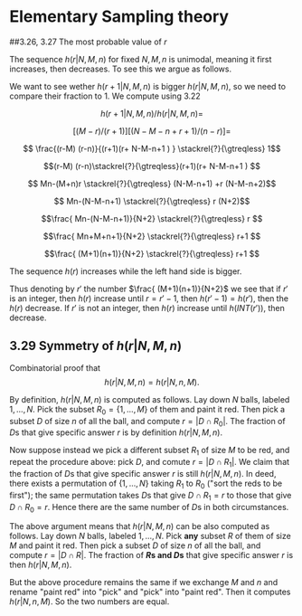 # Elementary Sampling theory


##3.26, 3.27  The most probable value of $r$

The sequence $h(r|N, M, n)$ for fixed $N, M, n$ is unimodal, meaning it first increases, then decreases. To see this we argue as follows.

We want to see wether $h(r+1|N, M, n)$ is bigger $h(r|N, M, n)$, so we need to compare their fraction to $1$.  We compute using 3.22

$$h(r+1|N, M, n)/h(r|N, M, n)=$$

$$ [(M-r) /(r+1)]  [(N-M - n+ r+1) /(n-r)]=$$

$$ \frac{(r-M) (r-n)}{(r+1)(r+ N-M-n+1 )  }  \stackrel{?}{\gtreqless} 1$$


$$(r-M) (r-n)\stackrel{?}{\gtreqless}(r+1)(r+ N-M-n+1 ) $$

$$ Mn-(M+n)r  \stackrel{?}{\gtreqless} (N-M-n+1) +r (N-M-n+2)$$

$$ Mn-(N-M-n+1) \stackrel{?}{\gtreqless}  r (N+2)$$


$$\frac{ Mn-(N-M-n+1)}{N+2} \stackrel{?}{\gtreqless}  r $$

$$\frac{ Mn+M+n+1}{N+2} \stackrel{?}{\gtreqless}  r+1 $$

$$\frac{ (M+1)(n+1)}{N+2} \stackrel{?}{\gtreqless}  r+1 $$

The sequence $h(r)$ increases while the left hand side is bigger.

Thus denoting by $r'$ the number $\frac{ (M+1)(n+1)}{N+2}$ we see that if $r'$ is an integer, then $h(r)$ increase until $r=r'-1$, then $h(r'-1)=h(r')$, then the $h(r)$ decrease. If $r'$ is not an integer, then $h(r)$ increase until $h(INT(r'))$, then decrease. 



## 3.29 Symmetry of $h(r|N, M, n)$ 

Combinatorial proof that
$$h(r|N, M, n)=h(r|N, n, M).$$


 By definition, $h(r|N, M, n)$ is computed as follows. Lay down $N$ balls, labeled $1, ..., N$. Pick the subset $R_0=\{1,..., M\}$ of them and paint it red. Then pick a subset $D$ of size $n$ of all the ball, and compute $r=|D\cap R_0|$. The fraction of $D$s that give specific answer $r$ is by definition $h(r|N, M, n)$.
 
 Now suppose instead we pick a different subset $R_1$ of size $M$ to be red, and repeat the procedure above: pick $D$, and comute $r=|D \cap R_1|$. We claim that the fraction of $D$s that give specific answer $r$ is still $h(r|N, M, n)$. In deed, there exists a  permutation of $\{1, ..., N\}$ taking $R_1$ to $R_0$ ("sort the reds to be first"); the same permutation takes $D$s that give $D\cap R_1=r$ to those that give $D\cap R_0=r$. Hence there are the same number of $D$s in both circumstances.
 
 The above argument means that $h(r|N, M, n)$ can be also computed as follows.  Lay down $N$ balls, labeled $1, ..., N$. Pick 
 **any** subset $R$ of them of size $M$ and paint it red. Then pick a subset $D$ of size $n$ of all the ball, and compute $r=|D\cap R|$. The fraction of  **$R$s and $D$s** that give specific answer $r$ is then $h(r|N, M, n)$.
 
 But the above procedure remains  the same if we exchange $M$ and $n$ and rename "paint red" into "pick" and "pick" into "paint red". Then it computes $h(r|N, n, M)$. So the two numbers are equal.
 
 
